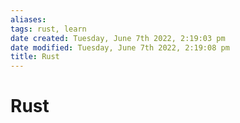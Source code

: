 ```yaml
---
aliases: 
tags: rust, learn 
date created: Tuesday, June 7th 2022, 2:19:03 pm
date modified: Tuesday, June 7th 2022, 2:19:08 pm
title: Rust
---
```


# Rust